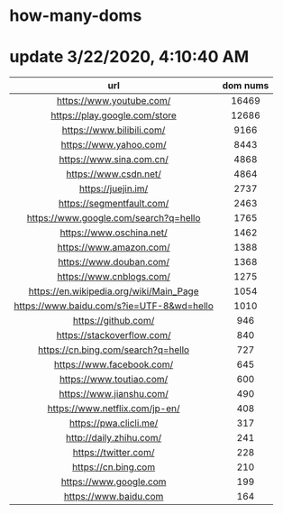 # how-many-doms

# update 3/22/2020, 4:10:40 AM

url | dom nums
:-: | :-:
https://www.youtube.com/ | 16469
https://play.google.com/store | 12686
https://www.bilibili.com/ | 9166
https://www.yahoo.com/ | 8443
https://www.sina.com.cn/ | 4868
https://www.csdn.net/ | 4864
https://juejin.im/ | 2737
https://segmentfault.com/ | 2463
https://www.google.com/search?q=hello | 1765
https://www.oschina.net/ | 1462
https://www.amazon.com/ | 1388
https://www.douban.com/ | 1368
https://www.cnblogs.com/ | 1275
https://en.wikipedia.org/wiki/Main_Page | 1054
https://www.baidu.com/s?ie=UTF-8&wd=hello | 1010
https://github.com/ | 946
https://stackoverflow.com/ | 840
https://cn.bing.com/search?q=hello | 727
https://www.facebook.com/ | 645
https://www.toutiao.com/ | 600
https://www.jianshu.com/ | 490
https://www.netflix.com/jp-en/ | 408
https://pwa.clicli.me/ | 317
http://daily.zhihu.com/ | 241
https://twitter.com/ | 228
https://cn.bing.com | 210
https://www.google.com | 199
https://www.baidu.com | 164
